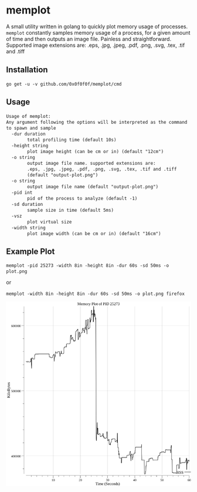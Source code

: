 # memplot

A small utility written in golang to quickly plot memory usage of processes.
`memplot` constantly samples memory usage of a process, for a given 
amount of time and then outputs an image file. Painless and straightforward.
Supported image extensions are: .eps, .jpg, .jpeg, .pdf, .png, .svg, .tex, .tif and .tiff

## Installation
```
go get -u -v github.com/0x0f0f0f/memplot/cmd
```

## Usage

```
Usage of memplot:
Any argument following the options will be interpreted as the command to spawn and sample
  -dur duration
    	total profiling time (default 10s)
  -height string
    	plot image height (can be cm or in) (default "12cm")
  -o string
        output image file name. supported extensions are:
        .eps, .jpg, .jpeg, .pdf, .png, .svg, .tex, .tif and .tiff
        (default "output-plot.png")
  -o string
    	output image file name (default "output-plot.png")
  -pid int
    	pid of the process to analyze (default -1)
  -sd duration
    	sample size in time (default 5ms)
  -vsz
    	plot virtual size
  -width string
    	plot image width (can be cm or in) (default "16cm")
```

## Example Plot 
```
memplot -pid 25273 -width 8in -height 8in -dur 60s -sd 50ms -o plot.png
```
or 
```
memplot -width 8in -height 8in -dur 60s -sd 50ms -o plot.png firefox
```
![](https://raw.githubusercontent.com/0x0f0f0f/memplot/master/plot.png)
